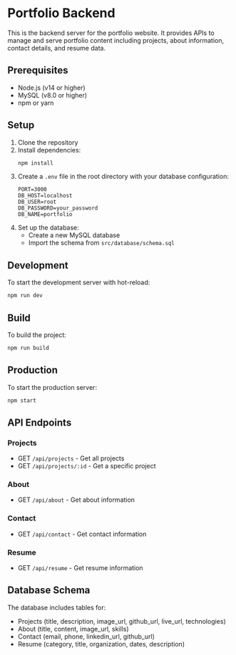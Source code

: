 # Portfolio Backend

This is the backend server for the portfolio website. It provides APIs to manage and serve portfolio content including projects, about information, contact details, and resume data.

## Prerequisites

- Node.js (v14 or higher)
- MySQL (v8.0 or higher)
- npm or yarn

## Setup

1. Clone the repository
2. Install dependencies:
   ```bash
   npm install
   ```
3. Create a `.env` file in the root directory with your database configuration:
   ```
   PORT=3000
   DB_HOST=localhost
   DB_USER=root
   DB_PASSWORD=your_password
   DB_NAME=portfolio
   ```
4. Set up the database:
   - Create a new MySQL database
   - Import the schema from `src/database/schema.sql`

## Development

To start the development server with hot-reload:

```bash
npm run dev
```

## Build

To build the project:

```bash
npm run build
```

## Production

To start the production server:

```bash
npm start
```

## API Endpoints

### Projects
- GET `/api/projects` - Get all projects
- GET `/api/projects/:id` - Get a specific project

### About
- GET `/api/about` - Get about information

### Contact
- GET `/api/contact` - Get contact information

### Resume
- GET `/api/resume` - Get resume information

## Database Schema

The database includes tables for:
- Projects (title, description, image_url, github_url, live_url, technologies)
- About (title, content, image_url, skills)
- Contact (email, phone, linkedin_url, github_url)
- Resume (category, title, organization, dates, description)

